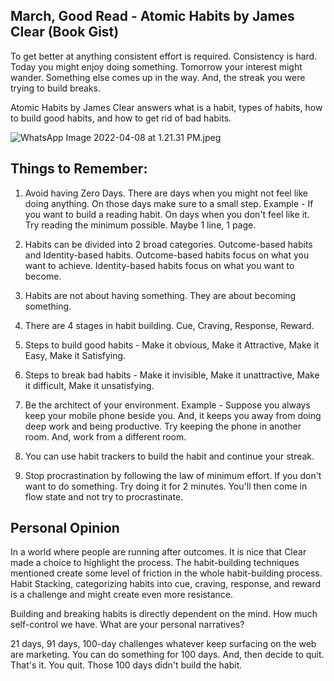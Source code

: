 ## March, Good Read - Atomic Habits by James Clear (Book Gist)

To get better at anything consistent effort is required. Consistency is hard. Today you might enjoy doing something. Tomorrow your interest might wander. Something else comes up in the way. And, the streak you were trying to build breaks.

Atomic Habits by James Clear answers what is a habit, types of habits, how to build good habits, and how to get rid of bad habits.

![WhatsApp Image 2022-04-08 at 1.21.31 PM.jpeg](https://cdn.hashnode.com/res/hashnode/image/upload/v1649405082516/o2Qo3SZlQ.jpeg)

## Things to Remember:

1. Avoid having Zero Days. There are days when you might not feel like doing anything. On those days make sure to a small step. 
Example - If you want to build a reading habit. On days when you don't feel like it. Try reading the minimum possible. Maybe 1 line, 1 page.

2. Habits can be divided into 2 broad categories. Outcome-based habits and Identity-based habits. Outcome-based habits focus on what you want to achieve. Identity-based habits focus on what you want to become.

3. Habits are not about having something. They are about becoming something. 

4. There are 4 stages in habit building.  Cue, Craving, Response, Reward.

5. Steps to build good habits - Make it obvious, Make it Attractive, Make it Easy, Make it Satisfying.

6. Steps to break bad habits - Make it invisible, Make it unattractive, Make it difficult, Make it unsatisfying. 

7. Be the architect of your environment. Example - Suppose you always keep your mobile phone beside you. And, it keeps you away from doing deep work and being productive. Try keeping the phone in another room. And, work from a different room. 

8. You can use habit trackers to build the habit and continue your streak. 

9. Stop procrastination by following the law of minimum effort. If you don't want to do something. Try doing it for 2 minutes. You'll then come in flow state and not try to procrastinate.

## Personal Opinion

In a world where people are running after outcomes. It is nice that Clear made a choice to highlight the process. The habit-building techniques mentioned create some level of friction in the whole habit-building process. Habit Stacking, categorizing habits into cue, craving, response, and reward is a challenge and might create even more resistance. 

Building and breaking habits is directly dependent on the mind. How much self-control we have. What are your personal narratives?

21 days, 91 days, 100-day challenges whatever keep surfacing on the web are marketing. You can do something for 100 days. And, then decide to quit. That's it. You quit. Those 100 days didn't build the habit.          


  
